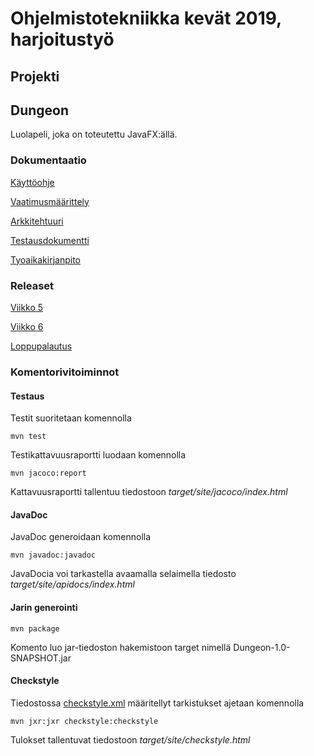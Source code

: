 # Ohjelmistotekniikka kevät 2019, harjoitustyö
## Projekti

## Dungeon
Luolapeli, joka on toteutettu JavaFX:ällä.

### Dokumentaatio
[Käyttöohje](/documentation/ohjeet.md)

[Vaatimusmäärittely](/documentation/vaatimusmaarittely.md)

[Arkkitehtuuri](/documentation/arkkitehtuuri.md)

[Testausdokumentti](/documentation/testausdokumentti.md)

[Tyoaikakirjanpito](/documentation/tyoaikakirjanpito.md)

### Releaset
[Viikko 5](https://github.com/ollim1/ot-harjoitustyo/releases/tag/viikko5)

[Viikko 6](https://github.com/ollim1/ot-harjoitustyo/releases/tag/viikko6)

[Loppupalautus](https://github.com/ollim1/ot-harjoitustyo/releases/tag/Loppupalautus)

### Komentorivitoiminnot
#### Testaus
Testit suoritetaan komennolla

```
mvn test
```

Testikattavuusraportti luodaan komennolla

```
mvn jacoco:report
```

Kattavuusraportti tallentuu tiedostoon _target/site/jacoco/index.html_

#### JavaDoc
JavaDoc generoidaan komennolla

```
mvn javadoc:javadoc
```
JavaDocia voi tarkastella avaamalla selaimella tiedosto _target/site/apidocs/index.html_

#### Jarin generointi

```
mvn package
```
Komento luo jar-tiedoston hakemistoon target nimellä Dungeon-1.0-SNAPSHOT.jar

#### Checkstyle

Tiedostossa [checkstyle.xml](/Dungeon/checkstyle.xml) määritellyt tarkistukset ajetaan komennolla

```
mvn jxr:jxr checkstyle:checkstyle
```
Tulokset tallentuvat tiedostoon _target/site/checkstyle.html_
